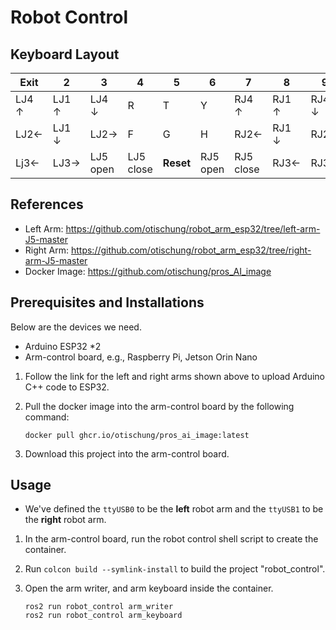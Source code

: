 # Robot Control

## Keyboard Layout

| Exit  | 2     | 3        | 4         | 5         | 6        | 7         | 8     | 9     | 0    |
| ----- | ----- | -------- | --------- | --------- | -------- | --------- | ----- | ----- | ---- |
| LJ4 ↑ | LJ1 ↑ | LJ4 ↓    | R         | T         | Y        | RJ4 ↑     | RJ1 ↑ | RJ4 ↓ | P    |
| LJ2←  | LJ1 ↓ | LJ2→     | F         | G         | H        | RJ2←      | RJ1 ↓ | RJ2→  | ;    |
| Lj3←  | LJ3→  | LJ5 open | LJ5 close | **Reset** | RJ5 open | RJ5 close | RJ3←  | RJ3→  | /    |



## References

- Left Arm: https://github.com/otischung/robot_arm_esp32/tree/left-arm-J5-master
- Right Arm: https://github.com/otischung/robot_arm_esp32/tree/right-arm-J5-master
- Docker Image: https://github.com/otischung/pros_AI_image



## Prerequisites and Installations

 Below are the devices we need.

- Arduino ESP32 *2
- Arm-control board, e.g., Raspberry Pi, Jetson Orin Nano

1. Follow the link for the left and right arms shown above to upload Arduino C++ code to ESP32.

2. Pull the docker image into the arm-control board by the following command:

   ```
   docker pull ghcr.io/otischung/pros_ai_image:latest
   ```

3. Download this project into the arm-control board.



## Usage

- We've defined the `ttyUSB0` to be the **left** robot arm and the `ttyUSB1` to be the **right** robot arm.

1. In the arm-control board, run the robot control shell script to create the container.

2. Run `colcon build --symlink-install` to build the project "robot_control".

3. Open the arm writer, and arm keyboard inside the container.

   ```
   ros2 run robot_control arm_writer
   ros2 run robot_control arm_keyboard
   ```


